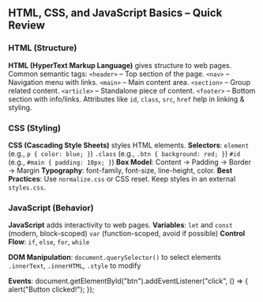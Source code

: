 ##  HTML, CSS, and JavaScript Basics – Quick Review

###  HTML (Structure)
**HTML (HyperText Markup Language)** gives structure to web pages.
 Common semantic tags:
   `<header>` – Top section of the page.
   `<nav>` – Navigation menu with links.
   `<main>` – Main content area.
   `<section>` – Group related content.
   `<article>` – Standalone piece of content.
   `<footer>` – Bottom section with info/links.
 Attributes like `id`, `class`, `src`, `href` help in linking & styling.


###  CSS (Styling)
 **CSS (Cascading Style Sheets)** styles HTML elements.
 **Selectors**:
   `element` (e.g., `p { color: blue; }`)
   `.class` (e.g., `.btn { background: red; }`)
   `#id` (e.g., `#main { padding: 10px; }`)
 **Box Model**:
   Content → Padding → Border → Margin
 **Typography**: font-family, font-size, line-height, color.
 **Best Practices**:
   Use `normalize.css` or CSS reset.
   Keep styles in an external `styles.css`.



###  JavaScript (Behavior)
 **JavaScript** adds interactivity to web pages.
 **Variables**:
   `let` and `const` (modern, block-scoped)
   `var` (function-scoped, avoid if possible)
 **Control Flow**: `if`, `else`, `for`, `while`

 **DOM Manipulation**:
   `document.querySelector()` to select elements
   `.innerText`, `.innerHTML`, `.style` to modify
   
 **Events**:
  document.getElementById("btn").addEventListener("click", () => {
    alert("Button clicked!");
  });

